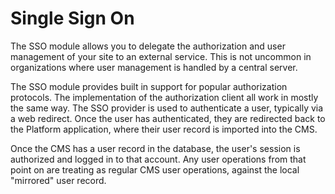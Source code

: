 # Single Sign On

The SSO module allows you to delegate the authorization and user management of your site to an external service. This is not uncommon in organizations where user management is handled by a central server.

The SSO module provides built in support for popular authorization protocols. The implementation of the authorization client all work in mostly the same way. The SSO provider is used to authenticate a user, typically via a web redirect. Once the user has authenticated, they are redirected back to the Platform application, where their user record is imported into the CMS.

Once the CMS has a user record in the database, the user's session is authorized and logged in to that account. Any user operations from that point on are treating as regular CMS user operations, against the local "mirrored" user record.

